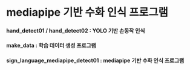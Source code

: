 # mediapipe 기반 수화 인식 프로그램

#### hand_detect01 / hand_detect02 : YOLO 기반 손동작 인식
#### make_data : 학습 데이터 생성 프로그램
#### sign_language_mediapipe_detect01 : mediapipe 기반 수화 인식 프로그램
